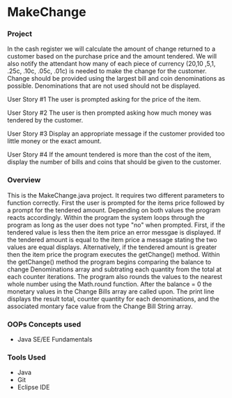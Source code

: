 # MakeChange
### Project
In the cash register we will calculate the amount of change returned to a customer based on the purchase price and the amount tendered. We will also notify the attendant how many of each piece of currency ($20 ,$10 ,$5 ,$1, .25c, .10c, .05c, .01c) is needed to make the change for the customer. Change should be provided using the largest bill and coin denominations as possible. Denominations that are not used should not be displayed.

User Story #1
The user is prompted asking for the price of the item.

User Story #2
The user is then prompted asking how much money was tendered by the customer.

User Story #3
Display an appropriate message if the customer provided too little money or the exact amount.

User Story #4
If the amount tendered is more than the cost of the item, display the number of bills and coins that should be given to the customer.

### Overview
This is the MakeChange.java project. It requires two different parameters to function correctly. 
First the user is prompted for the items price followed by a prompt for the tendered amount. Depending on both values
the program reacts accordingly. Within the program the system loops through the program as long as the user does not type
"no" when prompted. First, if the tendered value is less then the item price an error messgae is displayed. If the tendered 
amount is equal to the item price a message stating the two values are equal displays. Alternatively, if the tendered amount 
is greater then the item price the program executes the getChange() method. Within the getChange() method the program begins 
comparing the balance to change Denominations array and subtrating each quantity from the total at each counter iterations. 
The program also rounds the values to the nearest whole number using the Math.round function. After the balance = 0 
the monetary values in the Change Bills array are called upon. The print line displays the result total, counter quantity for 
each denominations, and the associated montary face value from the Change Bill String array. 

### OOPs Concepts used  
* Java SE/EE Fundamentals

### Tools Used
* Java
* Git
* Eclipse IDE




